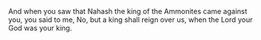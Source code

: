 And when you saw that Nahash the king of the Ammonites came against you, you said to me, No, but a king shall reign over us, when the Lord your God was your king.
